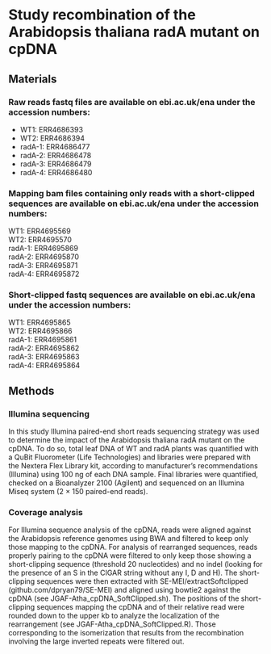 # Study recombination of the Arabidopsis thaliana radA mutant on cpDNA

## Materials

### Raw reads fastq files are available on ebi.ac.uk/ena under the accession numbers:

- WT1: ERR4686393  
- WT2: ERR4686394  
- radA-1: ERR4686477  
- radA-2: ERR4686478  
- radA-3: ERR4686479  
- radA-4: ERR4686480  

### Mapping bam files containing only reads with a short-clipped sequences are available on ebi.ac.uk/ena under the accession numbers:

WT1: ERR4695569  
WT2: ERR4695570  
radA-1: ERR4695869  
radA-2: ERR4695870  
radA-3: ERR4695871  
radA-4: ERR4695872

### Short-clipped fastq sequences are available on ebi.ac.uk/ena under the accession numbers:

WT1: ERR4695865  
WT2: ERR4695866  
radA-1: ERR4695861  
radA-2: ERR4695862  
radA-3: ERR4695863  
radA-4: ERR4695864

## Methods

### Illumina sequencing

In this study Illumina paired-end short reads sequencing strategy was used to determine the impact of the Arabidopsis thaliana radA mutant on the cpDNA. To do so, total leaf DNA of WT and radA plants was quantified with a QuBit Fluorometer (Life Technologies) and libraries were prepared with the Nextera Flex Library kit, according to manufacturer’s recommendations (Illumina) using 100 ng of each DNA sample. Final libraries were quantified, checked on a Bioanalyzer 2100 (Agilent) and sequenced on an Illumina Miseq system (2 × 150 paired-end reads).

### Coverage analysis

For Illumina sequence analysis of the cpDNA, reads were aligned against the Arabidopsis reference genomes using BWA and filtered to keep only those mapping to the cpDNA. For analysis of rearranged sequences, reads properly pairing to the cpDNA were filtered to only keep those showing a short-clipping sequence (threshold 20 nucleotides) and no indel (looking for the presence of an S in the CIGAR string without any I, D and H). The short-clipping sequences were then extracted with SE-MEI/extractSoftclipped (github.com/dpryan79/SE-MEI) and aligned using bowtie2 against the cpDNA (see JGAF-Atha_cpDNA_SoftClipped.sh). The positions of the short-clipping sequences mapping the cpDNA and of their relative read were rounded down to the upper kb to analyze the localization of the rearrangement (see JGAF-Atha_cpDNA_SoftClipped.R). Those corresponding to the isomerization that results from the recombination involving the large inverted repeats were filtered out.
